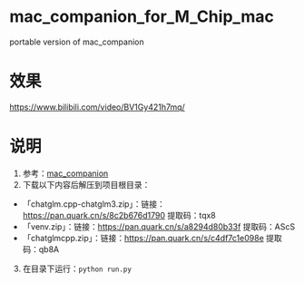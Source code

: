 # mac_companion_for_M_Chip_mac
 portable version of mac_companion

# 效果
https://www.bilibili.com/video/BV1Gy421h7mq/

# 说明
1. 参考：[mac_companion](https://github.com/craii/mac_companion/blob/main/README.md)
2. 下载以下内容后解压到项目根目录：
 - 「chatglm.cpp-chatglm3.zip」：链接：https://pan.quark.cn/s/8c2b676d1790 提取码：tqx8
 - 「venv.zip」：链接：https://pan.quark.cn/s/a8294d80b33f 提取码：AScS
 - 「chatglmcpp.zip」：链接：https://pan.quark.cn/s/c4df7c1e098e 提取码：qb8A
3. 在目录下运行：```python run.py```
